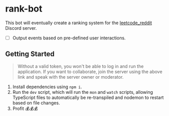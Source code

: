 # rank-bot

This bot will eventually create a ranking system for the [leetcode_reddit](https://discord.gg/B45J8HKNth) Discord server.

- [ ] Output events based on pre-defined user interactions.

## Getting Started

> Without a valid token, you won't be able to log in and run the application. If you want to collaborate, join the server using the above link and speak with the server owner or moderator.

1. Install dependencies using `npm i`.
2. Run the `dev` script, which will run the `mon` and `watch` scripts, allowing TypeScript files to automatically be re-transpiled and nodemon to restart based on file changes.
3. Profit 💰💰💰
